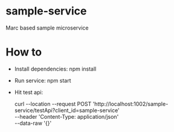 # sample-service
Marc based sample microservice

# How to 

* Install dependencies:
    npm install

* Run service:
   npm start

* Hit test api:

  curl --location --request POST 'http://localhost:1002/sample-service/testApi?client_id=sample-service' \
  --header 'Content-Type: application/json' \
  --data-raw '{}'
